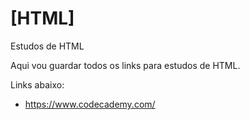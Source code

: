 # [HTML]
 Estudos de HTML

 Aqui vou guardar todos os links para estudos de HTML.


Links abaixo:

- https://www.codecademy.com/